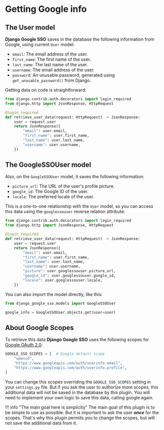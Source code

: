 # Getting Google info

## The User model

**Django Google SSO** saves in the database the following information from Google, using current `User` model:

* `email`: The email address of the user.
* `first_name`: The first name of the user.
* `last_name`: The last name of the user.
* `username`: The email address of the user.
* `password`: An unusable password, generated using `get_unusable_password()` from Django.

Getting data on code is straightforward:

```python
from django.contrib.auth.decorators import login_required
from django.http import JsonResponse, HttpRequest

@login_required
def retrieve_user_data(request: HttpRequest) -> JsonResponse:
    user = request.user
    return JsonResponse({
        "email": user.email,
        "first_name": user.first_name,
        "last_name": user.last_name,
        "username": user.username,
    })
```

## The GoogleSSOUser model

Also, on the `GoogleSSOUser` model, it saves the following information:

* `picture_url`: The URL of the user's profile picture.
* `google_id`: The Google ID of the user.
* `locale`: The preferred locale of the user.

This is a one-to-one relationship with the `User` model, so you can access this data using the `googlessouser` reverse
relation attribute:

```python
from django.contrib.auth.decorators import login_required
from django.http import JsonResponse, HttpRequest

@login_required
def retrieve_user_data(request: HttpRequest) -> JsonResponse:
    user = request.user
    return JsonResponse({
        "email": user.email,
        "first_name": user.first_name,
        "last_name": user.last_name,
        "username": user.username,
        "picture": user.googlessouser.picture_url,
        "google_id": user.googlessouser.google_id,
        "locale": user.googlessouser.locale,
    })
```

You can also import the model directly, like this:

```python
from django_google_sso.models import GoogleSSOUser

google_info = GoogleSSOUser.objects.get(user=user)
```

## About Google Scopes

To retrieve this data **Django Google SSO** uses the following scopes for [Google OAuth 2.0](https://developers.google.com/identity/protocols/oauth2):

```python
GOOGLE_SSO_SCOPES = [  # Google default scope
    "openid",
    "https://www.googleapis.com/auth/userinfo.email",
    "https://www.googleapis.com/auth/userinfo.profile",
]
```

You can change this scopes overriding the `GOOGLE_SSO_SCOPES` setting in your `settings.py` file. But if you ask the user
to authorize more scopes, this additional data will not be saved in the database by this plugin. You will need to implement
your own logic to save this data, calling google again.

!!! info "The main goal here is simplicity"
    The main goal of this plugin is to be simple to use as possible. But it is important to ask the user **_once_** for the scopes.
    That's why this plugin permits you to change the scopes, but will not save the additional data from it.
